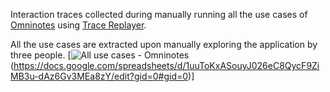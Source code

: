 Interaction traces collected during manually running all the use cases of [Omninotes](https://f-droid.org/en/packages/it.feio.android.omninotes.foss/) using [Trace Replayer](https://github.com/sea-lab-wm/burt/tree/tool-demo/trace-replayer).

All the use cases are extracted upon manually exploring the application by three people.
[![All use cases - Omninotes](https://upload.wikimedia.org/wikipedia/commons/3/30/Google_Sheets_logo_%282014-2020%29.svg)(https://docs.google.com/spreadsheets/d/1uuToKxASouyJ026eC8QycF9ZiMB3u-dAz6Gv3MEa8zY/edit?gid=0#gid=0)]

